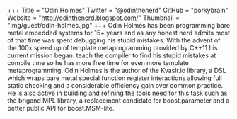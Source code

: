 +++
Title = "Odin Holmes"
Twitter = "@odinthenerd"
GitHub = "porkybrain"
Website = "http://odinthenerd.blogspot.com/"
Thumbnail = "img/guest/odin-holmes.jpg"
+++
Odin Holmes has been programming bare metal embedded systems for 15+ years and as any honest nerd admits most of that time was spent debugging his stupid mistakes. With the advent of the 100x speed up of template metaprogramming provided by C++11 his current mission began: teach the compiler to find his stupid mistakes at compile time so he has more free time for even more template metaprogramming. Odin Holmes is the author of the Kvasir.io library, a DSL which wraps bare metal special function register interactions allowing full static checking and a considerable efficiency gain over common practice. He is also active in building and refining the tools need for this task such as the brigand MPL library, a replacement candidate for boost.parameter and a better public API for boost.MSM-lite.